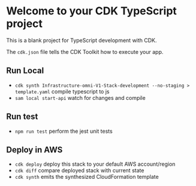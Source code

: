 # Welcome to your CDK TypeScript project

This is a blank project for TypeScript development with CDK.

The `cdk.json` file tells the CDK Toolkit how to execute your app.

## Run Local

* `cdk synth Infrastructure-omni-V1-Stack-development --no-staging > template.yaml`   compile typescript to js
* `sam local start-api`   watch for changes and compile

## Run test
* `npm run test`    perform the jest unit tests

## Deploy in AWS
* `cdk deploy`      deploy this stack to your default AWS account/region
* `cdk diff`        compare deployed stack with current state
* `cdk synth`       emits the synthesized CloudFormation template
